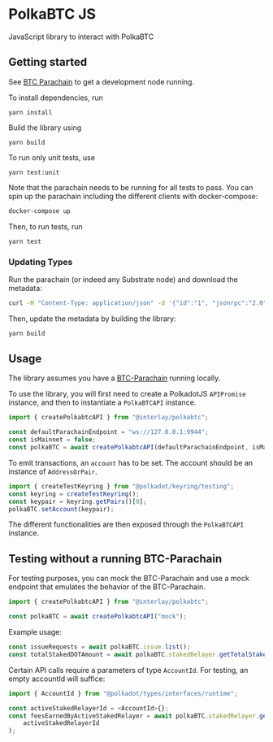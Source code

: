 # PolkaBTC JS

JavaScript library to interact with PolkaBTC

## Getting started

See [BTC Parachain](https://github.com/interlay/btc-parachain) to get a development node running.

To install dependencies, run

```
yarn install
```

Build the library using

```
yarn build
```

To run only unit tests, use

```
yarn test:unit
```

Note that the parachain needs to be running for all tests to pass. You can spin up the parachain including the different clients with docker-compose:

```bash
docker-compose up
```

Then, to run tests, run

```
yarn test
```

### Updating Types

Run the parachain (or indeed any Substrate node) and download the metadata:

```bash
curl -H "Content-Type: application/json" -d '{"id":"1", "jsonrpc":"2.0", "method": "state_getMetadata", "params":[]}' http://localhost:9933 > src/json/parachain.json
```

Then, update the metadata by building the library:

```bash
yarn build
```

## Usage

The library assumes you have a [BTC-Parachain](https://github.com/interlay/btc-parachain) running locally.

To use the library, you will first need to create a PolkadotJS `APIPromise` instance,
and then to instantiate a `PolkaBTCAPI` instance.

```typescript
import { createPolkabtcAPI } from "@interlay/polkabtc";

const defaultParachainEndpoint = "ws://127.0.0.1:9944";
const isMainnet = false;
const polkaBTC = await createPolkabtcAPI(defaultParachainEndpoint, isMainnet);
```

To emit transactions, an `account` has to be set.
The account should be an instance of `AddressOrPair`.

```typescript
import { createTestKeyring } from "@polkadot/keyring/testing";
const keyring = createTestKeyring();
const keypair = keyring.getPairs()[0];
polkaBTC.setAccount(keypair);
```

The different functionalities are then exposed through the `PolkaBTCAPI` instance.

## Testing without a running BTC-Parachain

For testing purposes, you can mock the BTC-Parachain and use a mock endpoint that emulates the behavior of the BTC-Parachain.

```typescript
import { createPolkabtcAPI } from "@interlay/polkabtc";

const polkaBTC = await createPolkabtcAPI("mock");
```

Example usage:

```typescript
const issueRequests = await polkaBTC.issue.list();
const totalStakedDOTAmount = await polkaBTC.stakedRelayer.getTotalStakedDOTAmount();
```

Certain API calls require a parameters of type `AccountId`. For testing, an empty accountId will suffice:

```typescript
import { AccountId } from "@polkadot/types/interfaces/runtime";

const activeStakedRelayerId = <AccountId>{};
const feesEarnedByActiveStakedRelayer = await polkaBTC.stakedRelayer.getFeesEarned(
    activeStakedRelayerId
);
```
